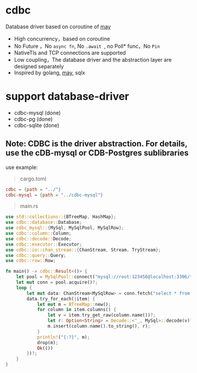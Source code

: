 # cdbc
Database driver based on coroutine of [may](https://github.com/Xudong-Huang/may)

* High concurrency，based on coroutine
* No Future ，No ``` async fn ```, No ```.await ```, no Poll* func，No ```Pin``` 
* NativeTls and TCP connections are supported
* Low coupling，The database driver and the abstraction layer are designed separately
* Inspired by golang, [may](https://github.com/Xudong-Huang/may), sqlx

# support database-driver
* cdbc-mysql  (done)
* cdbc-pg     (done)
* cdbc-sqlite (done)


## Note: CDBC is the driver abstraction. For details, use the cDB-mysql or CDB-Postgres sublibraries





use example:

> cargo.toml
```toml
cdbc = {path = "../"}
cdbc-mysql = {path = "../cdbc-mysql"}
```
> main.rs
```rust
use std::collections::{BTreeMap, HashMap};
use cdbc::database::Database;
use cdbc_mysql::{MySql, MySqlPool, MySqlRow};
use cdbc::column::Column;
use cdbc::decode::Decode;
use cdbc::executor::Executor;
use cdbc::io::chan_stream::{ChanStream, Stream, TryStream};
use cdbc::query::Query;
use cdbc::row::Row;

fn main() -> cdbc::Result<()> {
    let pool = MySqlPool::connect("mysql://root:123456@localhost:3306/test")?;
    let mut conn = pool.acquire()?;
    loop {
        let mut data: ChanStream<MySqlRow> = conn.fetch("select * from biz_activity;");
        data.try_for_each(|item| {
            let mut m = BTreeMap::new();
            for column in item.columns() {
                let v = item.try_get_raw(column.name())?;
                let r: Option<String> = Decode::<'_, MySql>::decode(v)?;
                m.insert(column.name().to_string(), r);
            }
            println!("{:?}", m);
            drop(m);
            Ok(())
        })?;
    }
}

```

